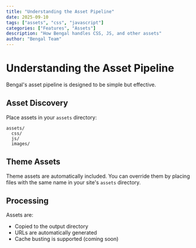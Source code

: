 ```yaml
---
title: "Understanding the Asset Pipeline"
date: 2025-09-10
tags: ["assets", "css", "javascript"]
categories: ["Features", "Assets"]
description: "How Bengal handles CSS, JS, and other assets"
author: "Bengal Team"
---
```


# Understanding the Asset Pipeline

Bengal's asset pipeline is designed to be simple but effective.

## Asset Discovery

Place assets in your `assets` directory:

```
assets/
  css/
  js/
  images/
```

## Theme Assets

Theme assets are automatically included. You can override them by placing files with the same name in your site's `assets` directory.

## Processing

Assets are:
- Copied to the output directory
- URLs are automatically generated
- Cache busting is supported (coming soon)

